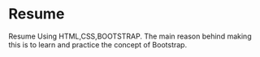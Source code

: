 # Resume
Resume Using HTML,CSS,BOOTSTRAP. The main reason behind making this is to learn and practice the concept of Bootstrap.
